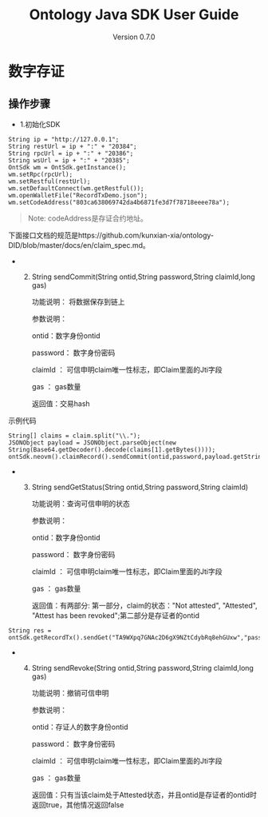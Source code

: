 <h1 align="center"> Ontology Java SDK User Guide </h1>
<p align="center" class="version">Version 0.7.0 </p>

# 数字存证

## 操作步骤


* 1.初始化SDK


```
String ip = "http://127.0.0.1";
String restUrl = ip + ":" + "20384";
String rpcUrl = ip + ":" + "20386";
String wsUrl = ip + ":" + "20385";
OntSdk wm = OntSdk.getInstance();
wm.setRpc(rpcUrl);
wm.setRestful(restUrl);
wm.setDefaultConnect(wm.getRestful());
wm.openWalletFile("RecordTxDemo.json");
wm.setCodeAddress("803ca638069742da4b6871fe3d7f78718eeee78a");
```

> Note: codeAddress是存证合约地址。

下面接口文档的规范是https://github.com/kunxian-xia/ontology-DID/blob/master/docs/en/claim_spec.md。

* 2. String sendCommit(String ontid,String password,String claimId,long gas)

        功能说明： 将数据保存到链上

        参数说明：

        ontid：数字身份ontid

        password： 数字身份密码

        claimId ： 可信申明claim唯一性标志，即Claim里面的Jti字段

        gas ： gas数量

        返回值：交易hash


示例代码

```
String[] claims = claim.split("\\.");
JSONObject payload = JSONObject.parseObject(new String(Base64.getDecoder().decode(claims[1].getBytes())));
ontSdk.neovm().claimRecord().sendCommit(ontid,password,payload.getString("jti"),0)
```

* 3. String sendGetStatus(String ontid,String password,String claimId)

        功能说明：查询可信申明的状态

        参数说明：

        ontid：数字身份ontid

        password： 数字身份密码

        claimId ： 可信申明claim唯一性标志，即Claim里面的Jti字段

        gas ： gas数量

        返回值：有两部分: 第一部分，claim的状态："Not attested", "Attested", "Attest has been revoked";第二部分是存证者的ontid



```
String res = ontSdk.getRecordTx().sendGet("TA9WXpq7GNAc2D6gX9NZtCdybRq8ehGUxw","passwordtest","key");
```


* 4. String sendRevoke(String ontid,String password,String claimId,long gas)

        功能说明：撤销可信申明

        参数说明：

        ontid：存证人的数字身份ontid

        password： 数字身份密码

        claimId ： 可信申明claim唯一性标志，即Claim里面的Jti字段

        gas ： gas数量

        返回值：只有当该claim处于Attested状态，并且ontid是存证者的ontid时返回true，其他情况返回false

